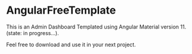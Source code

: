 # AngularFreeTemplate

This is an Admin Dashboard Templated using Angular Material version 11. (state: in progress...).

Feel free to download and use it in your next project.
